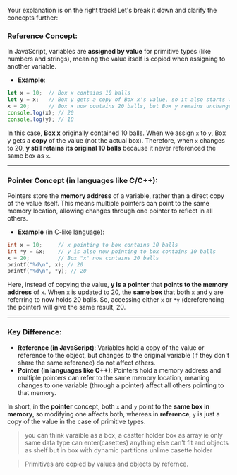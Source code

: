 Your explanation is on the right track! Let's break it down and clarify the concepts further:

### Reference Concept:
In JavaScript, variables are **assigned by value** for primitive types (like numbers and strings), meaning the value itself is copied when assigning to another variable.

- **Example**:

```javascript
let x = 10;  // Box x contains 10 balls
let y = x;   // Box y gets a copy of Box x's value, so it also starts with 10 balls
x = 20;      // Box x now contains 20 balls, but Box y remains unchanged
console.log(x); // 20
console.log(y); // 10
```

In this case, **Box x** originally contained 10 balls. When we assign `x` to `y`, Box y gets a **copy** of the value (not the actual box). Therefore, when `x` changes to 20, **y still retains its original 10 balls** because it never referenced the same box as `x`.

---

### Pointer Concept (in languages like C/C++):
Pointers store the **memory address** of a variable, rather than a direct copy of the value itself. This means multiple pointers can point to the same memory location, allowing changes through one pointer to reflect in all others.

- **Example** (in C-like language):

```c
int x = 10;     // x pointing to box contains 10 balls 
int *y = &x;    // y is also now pointing to box contains 10 balls 
x = 20;         // Box "x" now contains 20 balls
printf("%d\n", x); // 20
printf("%d\n", *y); // 20
```

Here, instead of copying the value, **y is a pointer** that **points to the memory address** of `x`. When `x` is updated to 20, the **same box** that both `x` and `y` are referring to now holds 20 balls. So, accessing either `x` or `*y` (dereferencing the pointer) will give the same result, 20.

---

### Key Difference:
- **Reference (in JavaScript)**: Variables hold a copy of the value or reference to the object, but changes to the original variable (if they don't share the same reference) do not affect others.
- **Pointer (in languages like C++)**: Pointers hold a memory address and multiple pointers can refer to the same memory location, meaning changes to one variable (through a pointer) affect all others pointing to that memory.

In short, in the **pointer** concept, both `x` and `y` point to the **same box in memory**, so modifying one affects both, whereas in **reference**, `y` is just a copy of the value in the case of primitive types.

> you can think varaible as a box, a castter holder box as array ie only same data type can enter(casettes) anything else can't fit
> and objects as shelf but in box with dynamic partitions unlime casette holder 

> Primitives are copied by values and objects by refernce.
